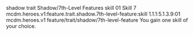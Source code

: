 <ability>
  <metadata>
    <class>shadow</class>
    <feature_type>trait</feature_type>
    <file_dpath>Shadow/7th-Level Features</file_dpath>
    <item_id>skill</item_id>
    <item_index>01</item_index>
    <item_name>Skill</item_name>
    <level>7</level>
    <scc>mcdm.heroes.v1:feature.trait.shadow.7th-level-feature:skill</scc>
    <scdc>1.1.1:5.1.3.9:01</scdc>
    <source>mcdm.heroes.v1</source>
    <type>feature/trait/shadow/7th-level-feature</type>
  </metadata>
  <effects>
    <effect type="mundane">You gain one skill of your choice.</effect>
  </effects>
</ability>
